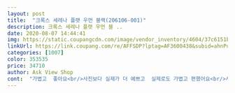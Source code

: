 ```yaml
---
layout: post 
title:  "크록스 세레나 플랫 우먼 블랙(206106-001)" 
description: 크록스 세레나 플랫 우먼 블 ..
date: 2020-08-07 14:44:41 
img: https://static.coupangcdn.com/image/vendor_inventory/4604/37c6151ba92b6fd28250eb867112d54a39a2257b561c5cc863fd125324ee.jpeg 
linkUrl: https://link.coupang.com/re/AFFSDP?lptag=AF3600438&subid=ahnPublicAsk&pageKey=1396344136&itemId=2431745372&vendorItemId=70572876016&traceid=V0-113-a1c8eb6f2e53d7d3 
categories: [1007] 
color: 353535 
price: 34710 
author: Ask View Shop 
cont:  "가볍고  좋아요<br/>사진보다 실제가 더 예쁘고  실제로도 가볍고 편했어요<br/>사진보다 실제가 예쁘고 가볍고 신기편했어요<br/>" 
---
```

